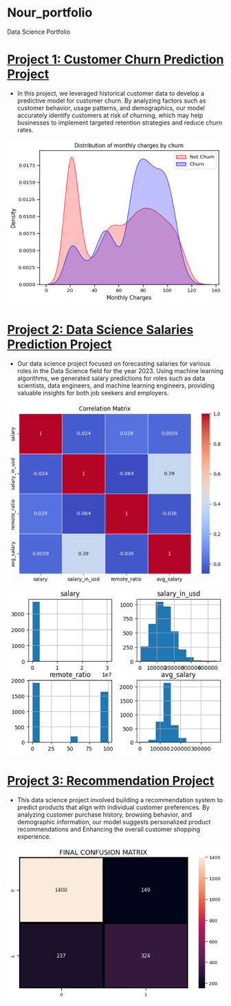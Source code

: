 # Nour_portfolio
Data Science Portfolio

# [Project 1: Customer Churn Prediction Project](https://github.com/Nournnabil/Projects/blob/main/Cust_Churn.ipynb) 

- In this project, we leveraged historical customer data to develop a predictive model for customer churn. By analyzing factors such as customer behavior, usage patterns, and demographics, our model accurately identify customers at risk of churning, which may help businesses to implement targeted retention strategies and reduce churn rates.

![](https://github.com/Nournnabil/Nour_portfolio/blob/main/images/monthlyChagesXchurn.png?raw=true)
 
# [Project 2: Data Science Salaries Prediction Project](https://github.com/Nournnabil/Projects/blob/main/DS_field.ipynb)

- Our data science project focused on forecasting salaries for various roles in the Data Science field for the year 2023. Using machine learning algorithms, we generated salary predictions for roles such as data scientists, data engineers, and machine learning engineers, providing valuable insights for both job seekers and employers.

![](https://github.com/Nournnabil/Nour_portfolio/blob/main/images/corr_matx_salaries.png?raw=true)
![](https://github.com/Nournnabil/Nour_portfolio/blob/main/images/distribution_hist.png?raw=true)

# [Project 3: Recommendation Project](https://github.com/Nournnabil/Projects/blob/main/productRecomm.ipynb)

- This data science project involved building a recommendation system to predict products that align with individual customer preferences. By analyzing customer purchase history, browsing behavior, and demographic information, our model suggests personalized product recommendations and Enhancing the overall customer shopping experience.

![](https://github.com/Nournnabil/Nour_portfolio/blob/main/images/models_confMatrix.png?raw=true) 
